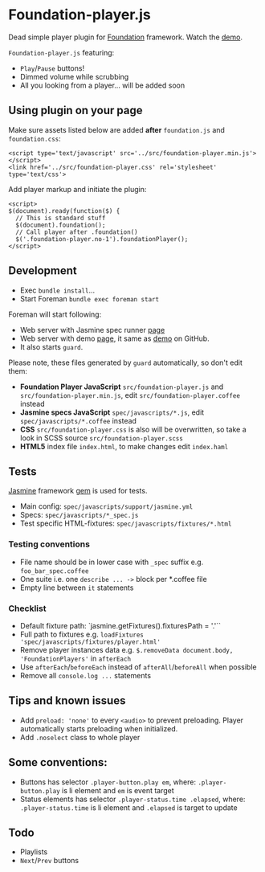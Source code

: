 # Foundation-player.js

Dead simple player plugin for [Foundation](http://foundation.zurb.com/) framework. Watch the [demo](http://qatsi.github.io/foundation-player.js/).

`Foundation-player.js` featuring:
- `Play`/`Pause` buttons!
- Dimmed volume while scrubbing
- All you looking from a player… will be added soon

## Using plugin on your page

Make sure assets listed below are added **after** `foundation.js`  and `foundation.css`:

```
<script type='text/javascript' src='../src/foundation-player.min.js'></script>
<link href='../src/foundation-player.css' rel='stylesheet' type='text/css'>
```

Add player markup and initiate the plugin:

```
<script>
$(document).ready(function($) {
  // This is standard stuff
  $(document).foundation();
  // Call player after .foundation()
  $('.foundation-player.no-1').foundationPlayer();
</script>
```

## Development

- Exec `bundle install`...
- Start Foreman `bundle exec foreman start`

Foreman will start following:

- Web server with Jasmine spec runner [page](http://localhost:8888)
- Web server with demo [page](http://localhost:8889), it same as [demo](http://qatsi.github.io/foundation-player.js/) on GitHub.
- It also starts `guard`.

Please note, these files generated by `guard` automatically, so don't edit them:
- **Foundation Player JavaScript** `src/foundation-player.js` and `src/foundation-player.min.js`, edit `src/foundation-player.coffee` instead
- **Jasmine specs JavaScript** `spec/javascripts/*.js`, edit `spec/javascripts/*.coffee` instead
- **CSS** `src/foundation-player.css` is also will be overwritten, so take a look in SCSS source `src/foundation-player.scss`
- **HTML5** index file `index.html`, to make changes edit `index.haml`

## Tests

[Jasmine](http://jasmine.github.io/) framework [gem](https://github.com/jasmine/jasmine-gem) is used for tests.
- Main config: `spec/javascripts/support/jasmine.yml`
- Specs: `spec/javascripts/*_spec.js`
- Test specific HTML-fixtures: `spec/javascripts/fixtures/*.html`

### Testing conventions

- File name should be in lower case with `_spec` suffix e.g. `foo_bar_spec.coffee`
- One suite i.e. one `describe ... ->` block per \*.coffee file
- Empty line between `it` statements

### Checklist
- Default fixture path: `jasmine.getFixtures().fixturesPath = '.'``
- Full path to fixtures e.g. `loadFixtures 'spec/javascripts/fixtures/player.html'`
- Remove player instances data e.g. `$.removeData document.body, 'FoundationPlayers'` in `afterEach`
- Use `afterEach`/`beforeEach` instead of `afterAll`/`beforeAll` when possible
- Remove all `console.log ...` statements

## Tips and known issues

- Add `preload: 'none'` to every `<audio>` to prevent preloading. Player automatically starts preloading when initialized.
- Add `.noselect` class to whole player

## Some conventions:
- Buttons has selector `.player-button.play em`, where: `.player-button.play` is li element and `em` is event target
- Status elements has selector `.player-status.time .elapsed`, where: `.player-status.time` is li element and `.elapsed` is target to update

## Todo
- Playlists
- `Next`/`Prev` buttons
